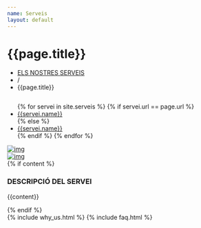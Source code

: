 ```yaml
---
name: Serveis
layout: default
---
```


<div class="theme-page">
  <div class="row gray full-width page-header vertical-align-table">
    <div class="row full-width padding-top-bottom-50 vertical-align-cell">
      <div class="row">
        <div class="page-header-left">
          <h1>{{page.title}}</h1>
        </div>
        <div class="page-header-right">
          <div class="bread-crumb-container">
            <ul class="bread-crumb">
              <li>
                <a title="{{page.title}}" href="{{page.url}}">
                  ELS NOSTRES SERVEIS
                </a>
              </li>
              <li class="separator">
                /
              </li>
              <li>
                  {{page.title}}
              </li>
            </ul>
          </div>
        </div>
      </div>
    </div>
  </div>
  <div class="clearfix">
    <div class="row margin-top-70">
      <div class="column column-1-4">
        <ul class="vertical-menu">
          {% for servei in site.serveis %}
            {% if servei.url == page.url %}
              <li class="selected">
                <a href="{{servei.url}}" title="{{servei.name}}">
                  {{servei.name}}
                  <span class="template-arrow-menu"></span>
                </a>
              </li>
            {% else %}
              <li>
                <a href="{{servei.url}}" title="{{servei.name}}">
                  {{servei.name}}
                  <span class="template-arrow-menu"></span>
                </a>
              </li>
            {% endif %}
          {% endfor %}
        </ul>
      </div>
      <div class="column column-3-4">
        <div class="row">
          <div class="column column-1-2">
            <a href="{{page.image}}" class="prettyPhoto re-preload" title="{{page.title}}">
              <img src="{{page.image}}" alt="img" style="display: block;">
            </a>
          </div>
          <div class="column column-1-2">
            <a href="{{page.image2}}" class="prettyPhoto re-preload" title="{{page.title}}">
              <img src="{{page.image2}}" alt="img" style="display: block;">
            </a>
          </div>
        </div>
        {% if content %}
        <div class="row page-margin-top">
          <div class="column-1-1">
            <h3 class="box-header">DESCRIPCIÓ DEL SERVEI</h3>
            <p class="description t1">{{content}}</p>
          </div>
        </div>
        {% endif %}
        <div class="row page-margin-top padding-bottom-70">
          {% include why_us.html %}
          {% include faq.html %}
        </div>
      </div>
    </div>
  </div>
</div>

